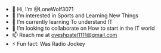 - 👋 Hi, I’m @LoneWolf3071
- 👀 I’m interested in Sports and Learning New Things 
- 🌱 I’m currently learning To understand IT
- 💞️ I’m looking to collaborate on How to start in the IT world
- 📫 Reach me at oveshpatel1111@gmail.com
- ⚡ Fun fact: Was Radio Jockey

<!---
LoneWolf3071/LoneWolf3071 is a ✨ special ✨ repository because its `README.md` (this file) appears on your GitHub profile.
You can click the Preview link to take a look at your changes.
--->
